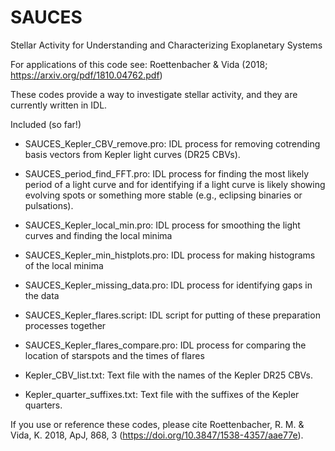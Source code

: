 # SAUCES

Stellar Activity for Understanding and Characterizing Exoplanetary Systems

For applications of this code see:
Roettenbacher & Vida (2018; https://arxiv.org/pdf/1810.04762.pdf)

These codes provide a way to investigate stellar activity, and they are currently written in IDL.

Included (so far!) 

* SAUCES_Kepler_CBV_remove.pro:  IDL process for removing cotrending basis vectors from Kepler light curves (DR25 CBVs).

* SAUCES_period_find_FFT.pro:  IDL process for finding the most likely period of a light curve and for identifying if a light curve is likely showing evolving spots or something more stable (e.g., eclipsing binaries or pulsations).  

* SAUCES_Kepler_local_min.pro:  IDL process for smoothing the light curves and finding the local minima

* SAUCES_Kepler_min_histplots.pro:  IDL process for making histograms of the local minima

* SAUCES_Kepler_missing_data.pro:  IDL process for identifying gaps in the data

* SAUCES_Kepler_flares.script:  IDL script for putting of these preparation processes together

* SAUCES_Kepler_flares_compare.pro:  IDL process for comparing the location of starspots and the times of flares

* Kepler_CBV_list.txt:  Text file with the names of the Kepler DR25 CBVs.

* Kepler_quarter_suffixes.txt:  Text file with the suffixes of the Kepler quarters.  

If you use or reference these codes, please cite Roettenbacher, R. M. & Vida, K. 2018, ApJ, 868, 3 (https://doi.org/10.3847/1538-4357/aae77e).
